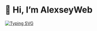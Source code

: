 # 👋 Hi, I’m AlexseyWeb

[![Typing SVG](https://readme-typing-svg.herokuapp.com?color=%83366BFF&lines=Learning+Computer+science+and+Web)](https://git.io/typing-svg)
